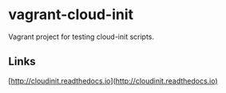 # vagrant-cloud-init

Vagrant project for testing cloud-init scripts.

## Links

[http://cloudinit.readthedocs.io](http://cloudinit.readthedocs.io)
